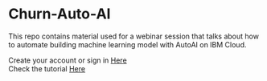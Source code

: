 # Churn-Auto-AI
This repo contains material used for a webinar session that talks about how to automate building machine learning model with AutoAI on IBM Cloud.

Create your account or sign in [Here](https://ibm.biz/BdfFHS)</br>
Check the tutorial [Here](developer.ibm.com/series/learning-path-watson-studio/)
